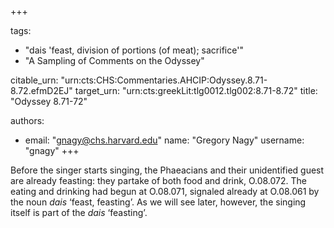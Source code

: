 +++

tags:
- "dais &#39;feast, division of portions (of meat); sacrifice&#39;"
- "A Sampling of Comments on the Odyssey"

citable_urn: "urn:cts:CHS:Commentaries.AHCIP:Odyssey.8.71-8.72.efmD2EJ"
target_urn: "urn:cts:greekLit:tlg0012.tlg002:8.71-8.72"
title: "Odyssey 8.71-72"

authors:
- email: "gnagy@chs.harvard.edu"
  name: "Gregory Nagy"
  username: "gnagy"
+++

<p>Before the singer starts singing, the Phaeacians and their unidentified guest are already feasting: they partake of both food and drink, O.08.072. The eating and drinking had begun at O.08.071, signaled already at O.08.061 by the noun <em>dais</em> ‘feast, feasting’. As we will see later, however, the singing itself is part of the <em>dais</em> ‘feasting’. </p>